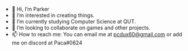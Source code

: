 - 👋 Hi, I’m Parker
- 👀 I’m interested in creating things.
- 🌱 I’m currently studying Computer Science at QUT.
- 💞️ I’m looking to collaborate on games and other projects.
- 📫 How to reach me: You can email me at pcdux60@gmail.com or add me on discord at Paca#0624

<!---
pcdux60/pcdux60 is a ✨ special ✨ repository because its `README.md` (this file) appears on your GitHub profile.
You can click the Preview link to take a look at your changes.
--->
